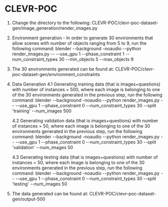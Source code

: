 # CLEVR-POC
1. Change the directory to the following:
CLEVR-POC/clevr-poc-dataset-gen/image_generation/render_images.py

2. Environment generation - In order to generate 30 environments that allow scenes with number of objects ranging from 5 to 9, run the following command: 
		blender --background -noaudio --python render_images.py -- --use_gpu 1 --phase_constraint 1  --num_constraint_types 30  --min_objects 5 --max_objects 9

3. The 30 environments generated can be found at: CLEVR-POC/clevr-poc-dataset-gen/environment_constraints

4. Data Generation
	4.1   Generating training data (that is images+questions) with number of instances =  500, where each image is belonging to one of the 30 environments generated in the previous step, run the following command: 
		blender --background -noaudio --python render_images.py -- --use_gpu 1 --phase_constraint 0 --num_constraint_types 30 --split 'training' --num_images 500

	4.2 Generating validation data (that is images+questions) with number of instances =  50, where each image is belonging to one of the 30 environments generated in the previous step, run the following command:
		blender --background -noaudio --python render_images.py -- --use_gpu 1 --phase_constraint 0 --num_constraint_types 30 --split 'validation' --num_images 50

	4.3 Generating testing data (that is images+questions) with number of instances =  50, where each image is belonging to one of the 30 environments generated in the previous step, run the following command:
		blender --background -noaudio --python render_images.py -- --use_gpu 1 --phase_constraint 0 --num_constraint_types 30 --split 'testing' --num_images 50

5. The data generated can be found at: CLEVR-POC/clevr-poc-dataset-gen/output-500
 
